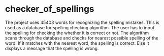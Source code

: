 # checker_of_spellings
The project uses 45403 words for recognizing the spelling mistakes. This is used as a database for spelling checking algorithm. The user has to input the spelling for checking the whether it is correct or not. The algorithm scans through the database and checks for nearest possible spelling of the word. If it matches with the nearest word, the spelling is correct. Else it displays a message that the spelling is wrong.
